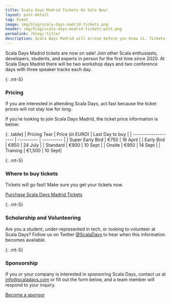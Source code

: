 ```yaml
---
title: Scala Days Madrid Tickets On Sale Now!
layout: post-detail
tag: Event
image: img/blog/scala-days-madrid-tickets.png
header: img/blog/scala-days-madrid-tickets-post.png
permalink: /blog/:title/
description: Scala Days Madrid will arrive before you know it. Tickets are on sale now. Get your workshop and conference tickets while prices are at their lowest.
---
```


Scala Days Madrid tickets are now on sale! Join other Scala enthusiasts, developers, students, and experts in person for the first time since 2020. At Scala Days Madrid there will be two workshop days and two conference days with three speaker tracks each day.

{: .mt-5}
### Pricing

If you are interested in attending Scala Days, act fast because the ticket prices will not stay low for long. 

If you’re looking to join Scala Days Madrid, the ticket price information is below:

{: .table}
| Pricing Tear | Price (in EURO) | Last Day to buy |
| -------------------- | ---------- | ---------- |
| Super Early Bird | €750 | 16 April |
| Early Bird | €850 | 24 July |
| Standard  | €900 | 10 Sept |
| Onsite | €950 | 14 Sept |
| Training | €1,500 | 10 Sept|

{: .mt-5}
### Where to buy tickets

Tickets will go fast! Make sure you get your tickets now.

<a class="btn btn-primary btn-lg fw-bold mt-3" href="https://47deg.swoogo.com/scala-days-madrid/begin">Purchase Scala Days Madrid Tickets</a>

{: .mt-5}
### Scholarship and Volunteering

Are you a student, under-represented in tech, or looking to volunteer at Scala Days? Follow us on Twitter <a href="https://twitter.com/scaladays">@ScalaDays</a> to hear when this information becomes available.

{: .mt-5}
### Sponsorship

If you or your company is interested in sponsoring Scala Days, contact us at info@scaladays.com or fill out the form below, and a team member will respond to your inquiry.

<a class="btn btn-primary btn-lg fw-bold mt-3" href="https://xebiafunctional.typeform.com/to/hrKQDt9s">Become a sponsor</a>

